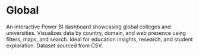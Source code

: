 # Global
An interactive Power BI dashboard showcasing global colleges and universities. Visualizes data by country, domain, and web presence using filters, maps, and search. Ideal for education insights, research, and student exploration. Dataset sourced from CSV.
